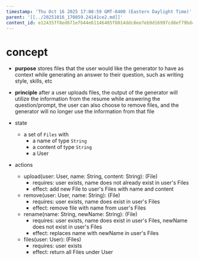```yaml
---
timestamp: 'Thu Oct 16 2025 17:08:59 GMT-0400 (Eastern Daylight Time)'
parent: '[[../20251016_170859.24141ce2.md]]'
content_id: e12435ff8ed671efb44e61146405f8014ddc8ee7eb9d16997cd8ef79bd45fe92
---
```


# concept

* **purpose** stores files that the user would like the generator to have as context while generating an answer to their question, such as writing style, skills, etc

* **principle** after a user uploads files, the output of the generator will utilize the information from the resume while answering the question/prompt, the user can also choose to remove files, and the generator will no longer use the information from that file

* state
  * a set of `Files` with
    * a name of type `String`
    * a content of type `String`
    * a User

* actions
  * upload(user: User, name: String, content: String): (File)
    * requires: user exists, name does not already exist in user's Files
    * effect: add new File to user's Files with name and content
  * remove(user: User, name: String): (File)
    * requires: user exists, name does exist in user's Files
    * effect: remove file with name from user's Files
  * rename(name: String, newName: String): (File)
    * requires: user exists, name does exist in user's Files, newName does not exist in user's Files
    * effect: replaces name with newName in user's Files
  * files(user: User): (Files)
    * requires: user exists
    * effect: return all Files under User
